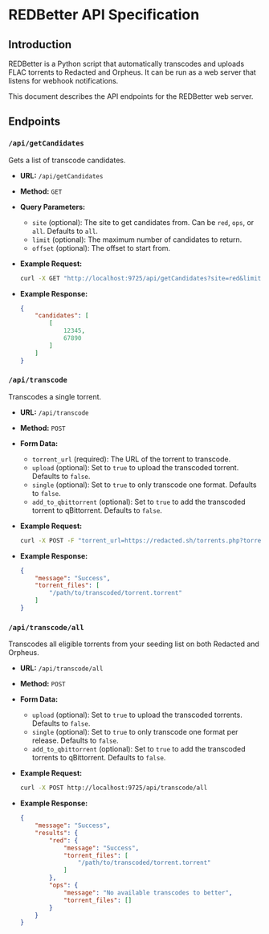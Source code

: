 # REDBetter API Specification

## Introduction

REDBetter is a Python script that automatically transcodes and uploads FLAC torrents to Redacted and Orpheus. It can be run as a web server that listens for webhook notifications.

This document describes the API endpoints for the REDBetter web server.

## Endpoints

### `/api/getCandidates`

Gets a list of transcode candidates.

*   **URL:** `/api/getCandidates`
*   **Method:** `GET`
*   **Query Parameters:**
    *   `site` (optional): The site to get candidates from. Can be `red`, `ops`, or `all`. Defaults to `all`.
    *   `limit` (optional): The maximum number of candidates to return.
    *   `offset` (optional): The offset to start from.

*   **Example Request:**

    ```bash
    curl -X GET "http://localhost:9725/api/getCandidates?site=red&limit=10"
    ```

*   **Example Response:**

    ```json
    {
        "candidates": [
            [
                12345,
                67890
            ]
        ]
    }
    ```

### `/api/transcode`

Transcodes a single torrent.

*   **URL:** `/api/transcode`
*   **Method:** `POST`
*   **Form Data:**
    *   `torrent_url` (required): The URL of the torrent to transcode.
    *   `upload` (optional): Set to `true` to upload the transcoded torrent. Defaults to `false`.
    *   `single` (optional): Set to `true` to only transcode one format. Defaults to `false`.
    *   `add_to_qbittorrent` (optional): Set to `true` to add the transcoded torrent to qBittorrent. Defaults to `false`.

*   **Example Request:**

    ```bash
    curl -X POST -F "torrent_url=https://redacted.sh/torrents.php?torrentid=12345" http://localhost:9725/api/transcode
    ```

*   **Example Response:**

    ```json
    {
        "message": "Success",
        "torrent_files": [
            "/path/to/transcoded/torrent.torrent"
        ]
    }
    ```

### `/api/transcode/all`

Transcodes all eligible torrents from your seeding list on both Redacted and Orpheus.

*   **URL:** `/api/transcode/all`
*   **Method:** `POST`
*   **Form Data:**
    *   `upload` (optional): Set to `true` to upload the transcoded torrents. Defaults to `false`.
    *   `single` (optional): Set to `true` to only transcode one format per release. Defaults to `false`.
    *   `add_to_qbittorrent` (optional): Set to `true` to add the transcoded torrents to qBittorrent. Defaults to `false`.

*   **Example Request:**

    ```bash
    curl -X POST http://localhost:9725/api/transcode/all
    ```

*   **Example Response:**

    ```json
    {
        "message": "Success",
        "results": {
            "red": {
                "message": "Success",
                "torrent_files": [
                    "/path/to/transcoded/torrent.torrent"
                ]
            },
            "ops": {
                "message": "No available transcodes to better",
                "torrent_files": []
            }
        }
    }
    ```